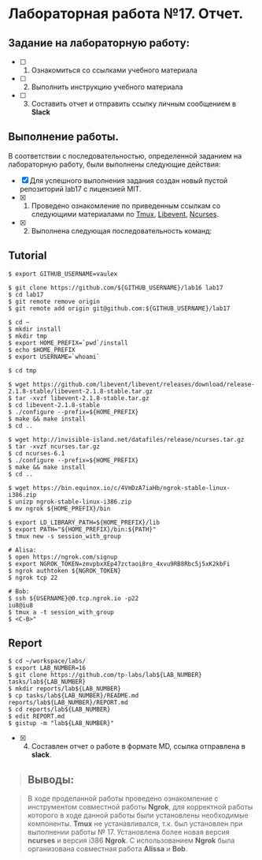 # Лабораторная работа №17. Отчет.

## Задание на лабораторную работу:

- [ ] 1. Ознакомиться со ссылками учебного материала
- [ ] 2. Выполнить инструкцию учебного материала
- [ ] 3. Составить отчет и отправить ссылку личным сообщением в **Slack**

## Выполнение работы.
	
В соответствии с последовательностью, определенной заданием на лабораторную работу, были выполнены следующие действия:
- [X] Для успешного выполнения задания создан новый пустой репозиторий lab17 с лицензией MIT.
- [X] 1. Проведено ознакомление по приведенным ссылкам со следующими материалами по [Tmux](https://raw.githubusercontent.com/tmux/tmux/master/README), [Libevent](http://libevent.org), [Ncurses](http://invisible-island.net/ncurses/).
- [X] 2. Выполнена следующая последовательность команд:

## Tutorial

```ShellSession
$ export GITHUB_USERNAME=vaulex
```

```ShellSession
$ git clone https://github.com/${GITHUB_USERNAME}/lab16 lab17
$ cd lab17
$ git remote remove origin
$ git remote add origin git@github.com:${GITHUB_USERNAME}/lab17
```

```ShellSession
$ cd ~
$ mkdir install
$ mkdir tmp
$ export HOME_PREFIX=`pwd`/install
$ echo $HOME_PREFIX
$ export USERNAME=`whoami`
```

```ShellSession
$ cd tmp
```

```ShellSession
$ wget https://github.com/libevent/libevent/releases/download/release-2.1.8-stable/libevent-2.1.8-stable.tar.gz
$ tar -xvzf libevent-2.1.8-stable.tar.gz
$ cd libevent-2.1.8-stable
$ ./configure --prefix=${HOME_PREFIX}
$ make && make install 
$ cd ..
```

```ShellSession
$ wget http://invisible-island.net/datafiles/release/ncurses.tar.gz
$ tar -xvzf ncurses.tar.gz
$ cd ncurses-6.1
$ ./configure --prefix=${HOME_PREFIX}
$ make && make install 
$ cd ..
```

```ShellSession
$ wget https://bin.equinox.io/c/4VmDzA7iaHb/ngrok-stable-linux-i386.zip
$ unizp ngrok-stable-linux-i386.zip
$ mv ngrok ${HOME_PREFIX}/bin
```

```ShellSession
$ export LD_LIBRARY_PATH=${HOME_PREFIX}/lib
$ export PATH="${HOME_PREFIX}/bin:${PATH}"
$ tmux new -s session_with_group
```

```ShellSession
# Alisa:
$ open https://ngrok.com/signup
$ export NGROK_TOKEN=zmvpbxXEp47zctaoi8ro_4xvu9RB8Rbc5j5xK2kbFi
$ ngrok authtoken ${NGROK_TOKEN}
$ ngrok tcp 22
```

```ShellSession
# Bob:
$ ssh ${USERNAME}@0.tcp.ngrok.io -p22
iu8@iu8
$ tmux a -t session_with_group
$ <C-B>"
```

## Report

```ShellSession
$ cd ~/workspace/labs/
$ export LAB_NUMBER=16
$ git clone https://github.com/tp-labs/lab${LAB_NUMBER} tasks/lab${LAB_NUMBER}
$ mkdir reports/lab${LAB_NUMBER}
$ cp tasks/lab${LAB_NUMBER}/README.md reports/lab${LAB_NUMBER}/REPORT.md
$ cd reports/lab${LAB_NUMBER}
$ edit REPORT.md
$ gistup -m "lab${LAB_NUMBER}"
```

- [X] 4. Составлен отчет о работе в формате MD, ссылка отправлена в **slack**.

	
>## Выводы:

>В ходе проделанной работы проведено ознакомление с инструментом cовместной работы **Ngrok**, для корректной работы которого в ходе данной работы были установлены необходимые компоненты.
>**Tmux** не устанавливался, т.к. был установлен при выполнении работы № 17.
>Установлена более новая версия **ncurses** и версия i386 **Ngrok**.
>С использованием **Ngrok**  была организована совместная работа **Alissa** и **Bob**.
